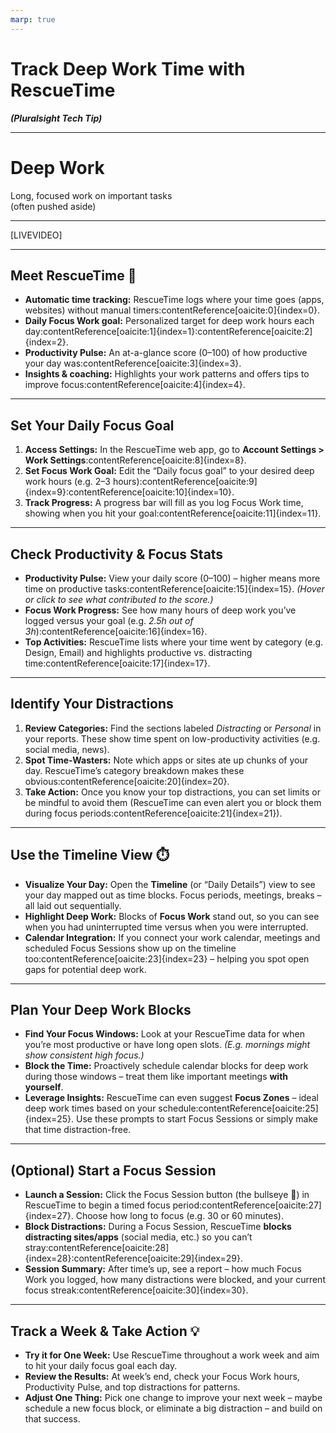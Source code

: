 ```yaml
---
marp: true
---
```


# Track Deep Work Time with RescueTime  
***(Pluralsight Tech Tip)***

<!-- 
Let me ask you a question and I want you to be honest.

[LIVEVIDEO]
Do you FEEL like you are always BUSY but at the end of the day you didn't achieve much YET you are still exhausted?

This is the “busy but not productive” trap. 


-->

---

# Deep Work  
Long, focused work on important tasks  
(often pushed aside)

<!-- 
That's because the real progress comes from **deep work**: those high-impact tasks that need uninterrupted focus.  
-->

---

[LIVEVIDEO]

<!--
Unfortunately, deep work often gets sidelined by urgent shallow tasks and distractions.

How do you FIX this?
-->

---

## Meet RescueTime 🎯

- **Automatic time tracking:** RescueTime logs where your time goes (apps, websites) without manual timers:contentReference[oaicite:0]{index=0}.
- **Daily Focus Work goal:** Personalized target for deep work hours each day:contentReference[oaicite:1]{index=1}:contentReference[oaicite:2]{index=2}.
- **Productivity Pulse:** An at-a-glance score (0–100) of how productive your day was:contentReference[oaicite:3]{index=3}.
- **Insights & coaching:** Highlights your work patterns and offers tips to improve focus:contentReference[oaicite:4]{index=4}.

<!-- 
Hello RescueTime, which is a web-based app that runs in the background and automatically tracks how you spend your time in the computer.

:contentReference[oaicite:5]{index=5}. It gives you a personal daily **Focus Work** goal – essentially, a deep work target – tailored to your role and schedule:contentReference[oaicite:6]{index=6}. It also provides a **Productivity Pulse** score from 0 to 100 to gauge your overall productivity:contentReference[oaicite:7]{index=7}. In short, RescueTime offers data-driven insights and gentle coaching to help you build better work habits and stay focused on high-priority tasks.
-->

---

## Set Your Daily Focus Goal

1. **Access Settings:** In the RescueTime web app, go to **Account Settings > Work Settings**:contentReference[oaicite:8]{index=8}.
2. **Set Focus Work Goal:** Edit the “Daily focus goal” to your desired deep work hours (e.g. 2–3 hours):contentReference[oaicite:9]{index=9}:contentReference[oaicite:10]{index=10}.
3. **Track Progress:** A progress bar will fill as you log Focus Work time, showing when you hit your goal:contentReference[oaicite:11]{index=11}.

<!-- 
Presenter Notes:
Start by setting a realistic daily **Focus Work** goal. RescueTime usually sets this for you during setup (often around 2–3 hours depending on your role:contentReference[oaicite:12]{index=12}), but you can adjust it. In the web app, navigate to your account or work settings and find the daily focus goal setting:contentReference[oaicite:13]{index=13}. Change it if needed – maybe you aim for 3 hours of deep work. Once set, RescueTime’s assistant will display a progress bar that fills up as you do Focus Work:contentReference[oaicite:14]{index=14}. This gives you real-time feedback and a little motivation boost as you approach your goal each day.
-->

---

## Check Productivity & Focus Stats

- **Productivity Pulse:** View your daily score (0–100) – higher means more time on productive tasks:contentReference[oaicite:15]{index=15}. *(Hover or click to see what contributed to the score.)*
- **Focus Work Progress:** See how many hours of deep work you’ve logged versus your goal (e.g. *2.5h out of 3h*):contentReference[oaicite:16]{index=16}.
- **Top Activities:** RescueTime lists where your time went by category (e.g. Design, Email) and highlights productive vs. distracting time:contentReference[oaicite:17]{index=17}.

<!-- 
Presenter Notes:
Now let’s review our stats. On your RescueTime dashboard or reports, check the **Productivity Pulse** – a quick score of your day’s productivity:contentReference[oaicite:18]{index=18}. For example, a 75 pulse means you spent most of your day on productive tasks. Next, look at your **Focus Work** hours. RescueTime will show how much deep work you did and whether you met your goal (say, *2.5 hours of Focus Work out of a 3-hour goal*). You’ll also see a breakdown of where your time went: your top activities and categories for the day:contentReference[oaicite:19]{index=19}. This overview lets you gauge at a glance how focused (or distracted) your day really was.
-->

---

## Identify Your Distractions

1. **Review Categories:** Find the sections labeled *Distracting* or *Personal* in your reports. These show time spent on low-productivity activities (e.g. social media, news).
2. **Spot Time-Wasters:** Note which apps or sites ate up chunks of your day. RescueTime’s category breakdown makes these obvious:contentReference[oaicite:20]{index=20}.
3. **Take Action:** Once you know your top distractions, you can set limits or be mindful to avoid them (RescueTime can even alert you or block them during focus periods:contentReference[oaicite:21]{index=21}).

<!-- 
Presenter Notes:
A key benefit of RescueTime is uncovering where your *attention leaks*. Check your dashboard or the Productivity report for categories marked as **Distracting** (or “Personal”) – these are your time-wasters. It might show, for example, that YouTube or Twitter consumed 1 hour today. Seeing this laid out can be eye-opening. Identify the top offenders: perhaps social media, news sites, or unnecessary meetings. Now you’re armed with this knowledge. You might decide to set an alert or limit for these activities, or simply be more conscious about avoiding them. RescueTime helps by making your distractions visible and even lets you block them when you need to focus:contentReference[oaicite:22]{index=22}.
-->

---

## Use the Timeline View ⏱️

- **Visualize Your Day:** Open the **Timeline** (or “Daily Details”) view to see your day mapped out as time blocks. Focus periods, meetings, breaks – all laid out sequentially.
- **Highlight Deep Work:** Blocks of **Focus Work** stand out, so you can see when you had uninterrupted time versus when you were interrupted.
- **Calendar Integration:** If you connect your work calendar, meetings and scheduled Focus Sessions show up on the timeline too:contentReference[oaicite:23]{index=23} – helping you spot open gaps for potential deep work.

<!-- 
Presenter Notes:
For a deeper analysis, use RescueTime’s **Timeline** view (sometimes part of the “Timesheets” or daily details page). This gives you a visual timeline of your workday. You’ll see colored blocks representing your activities through the day – for example, a solid block from 9–10 AM when you were coding (Focus Work), a gap at 10 AM when you had a meeting, etc. With calendar integration, your meetings are marked on this timeline, and even Focus Sessions you scheduled will appear:contentReference[oaicite:24]{index=24}. It’s a great way to visually identify when you were in the zone and when you got pulled away. Maybe you notice you had a great focus block in the morning, but after lunch your time fragmented. These insights set the stage for our next step: planning better.
-->

---

## Plan Your Deep Work Blocks

- **Find Your Focus Windows:** Look at your RescueTime data for when you’re most productive or have long open slots. *(E.g. mornings might show consistent high focus.)*
- **Block the Time:** Proactively schedule calendar blocks for deep work during those windows – treat them like important meetings **with yourself**.
- **Leverage Insights:** RescueTime can even suggest **Focus Zones** – ideal deep work times based on your schedule:contentReference[oaicite:25]{index=25}. Use these prompts to start Focus Sessions or simply make that time distraction-free.
  
<!-- 
Presenter Notes:
Now that you know when and how you work best, it’s time to adjust your schedule. Identify your optimal focus windows. For many, late morning or early afternoon might be golden focus time, or maybe right after you clear your inbox. RescueTime’s data (and its **Focus Zone** suggestions) will highlight these opportunities:contentReference[oaicite:26]{index=26}. Once you’ve spotted a good window – say 9–10:30 AM when you usually have no meetings and high productivity – **block it off on your calendar**. Literally schedule an event for “Focus Time” so colleagues know you’re busy. Treat it like a meeting you can’t miss. By protecting this time, you’ll consistently get deep work done instead of letting that time fill up with random tasks or meetings.
-->

---

## (Optional) Start a Focus Session

- **Launch a Session:** Click the Focus Session button (the bullseye 🎯) in RescueTime to begin a timed focus period:contentReference[oaicite:27]{index=27}. Choose how long to focus (e.g. 30 or 60 minutes).
- **Block Distractions:** During a Focus Session, RescueTime **blocks distracting sites/apps** (social media, etc.) so you can’t stray:contentReference[oaicite:28]{index=28}:contentReference[oaicite:29]{index=29}.
- **Session Summary:** After time’s up, see a report – how much Focus Work you logged, how many distractions were blocked, and your current focus streak:contentReference[oaicite:30]{index=30}.

<!-- 
Presenter Notes:
For an extra boost, try RescueTime’s **Focus Sessions**. This is like engaging “do not disturb” mode on steroids. To start one, hit the bullseye icon in the app’s interface:contentReference[oaicite:31]{index=31}, set a duration (maybe 60 minutes), and begin. RescueTime will **block distracting websites and apps** for the duration of the session:contentReference[oaicite:32]{index=32} – so if you absentmindedly try to open Facebook or a news site, it will stop you:contentReference[oaicite:33]{index=33}. It’s a powerful way to enforce the focus: no sneaking off to check social media. When the session ends, you’ll get a little summary: how much focused time you achieved relative to your goal, how many distractions were blocked, and even a streak count if you do this daily:contentReference[oaicite:34]{index=34}. It’s optional, but if you struggle to stay on task, Focus Sessions can be a game-changer for deep work.
-->

---

## Track a Week & Take Action 💡

- **Try it for One Week:** Use RescueTime throughout a work week and aim to hit your daily focus goal each day.
- **Review the Results:** At week’s end, check your Focus Work hours, Productivity Pulse, and top distractions for patterns.
- **Adjust One Thing:** Pick one change to improve your next week – maybe schedule a new focus block, or eliminate a big distraction – and build on that success.

<!-- 
Presenter Notes:
Now for your challenge: put this into practice for a week. Run RescueTime for a full workweek and really pay attention to your data. Did you consistently hit your focus time goal? What’s your average Productivity Pulse? What were your biggest distractions? After seven days, take a look at the trends. Then choose **one** adjustment to make. It could be blocking off an hour each day for deep work based on when you were most productive, or cutting down your social media time by using RescueTime’s blocking features. Small changes like these, informed by your own data, can have a big impact. Track your focus, make one tweak, and see how your productivity improves in the following week. Happy focusing!
-->
